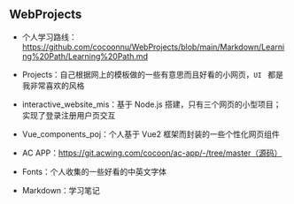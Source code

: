 ## WebProjects



- 个人学习路线：https://github.com/cocoonnu/WebProjects/blob/main/Markdown/Learning%20Path/Learning%20Path.md

  

- Projects：自己根据网上的模板做的一些有意思而且好看的小网页，`UI ` 都是我非常喜欢的风格



- interactive_website_mis：基于 Node.js 搭建，只有三个网页的小型项目；实现了登录注册用户页交互



- Vue_components_poj：个人基于 Vue2 框架而封装的一些个性化网页组件



- AC APP：https://git.acwing.com/cocoon/ac-app/-/tree/master（源码）



- Fonts：个人收集的一些好看的中英文字体



- Markdown：学习笔记